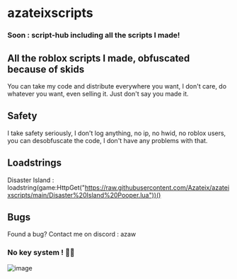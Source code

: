 # azateixscripts
### Soon : script-hub including all the scripts I made!

## All the roblox scripts I made, obfuscated because of skids
You can take my code and distribute everywhere you want, I don't care, do whatever you want, even selling it.
Just don't say you made it.

## Safety
I take safety seriously, I don't log anything, no ip, no hwid, no roblox users, you can desobfuscate the code, I don't have any problems with that.

## Loadstrings

Disaster Island : loadstring(game:HttpGet("https://raw.githubusercontent.com/Azateix/azateixscripts/main/Disaster%20Island%20Pooper.lua"))()


## Bugs
Found a bug? Contact me on discord : azaw

### No key system ! 🥳🎉

![image](https://github.com/Azateix/azateixscripts/assets/86782048/06255d50-e5d0-472c-a163-4ff1ac9be44c)
